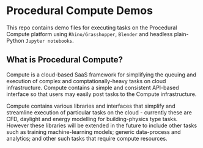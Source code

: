 # Procedural Compute Demos

This repo contains demo files for executing tasks on the Procedural Compute platform using `Rhino/Grasshopper`, `Blender` and headless plain-Python `Jupyter notebooks`.

## What is Procedural Compute?

Compute is a cloud-based SaaS framework for simplifying the queuing and execution of complex and comptationally-heavy tasks on cloud infrastructure.  Compute contains a simple and consistent API-based interface so that users may easily post tasks to the Compute infrastructure.

Compute contains various libraries and interfaces that simplify and streamline execution of particular tasks on the cloud - currently these are CFD, daylight and energy modelling for building-physics type tasks.  However these libraries will be extended in the future to include other tasks such as training machine-learning models; generic data-process and analytics; and other such tasks that require compute resources.
